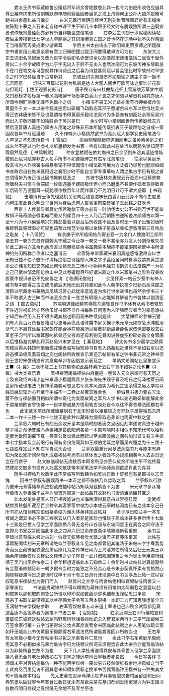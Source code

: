 <!-- { "loadSidebar": true } -->
　　娄水王尚书家藏颜鲁公赠裴将军诗余曾临数卷此其一也今为伯应所收伯应自其尊公幕府携来所谓剑舞跃游电随风萦且回者目见之海上舟师何止公孙大娘浑脱舞可助书兴余恶札益自愧矣 
　　右米元章行楷阴符经世无别刻惟晋陵唐君俞有宋榻余友陈懿卜摹之入石米老自称书课平生不知几十本顾于经文时有脱误独所谓三盗既宜者改作既冥最佳此亦必有所自非能凿空信笔也 
　　右李后主词刻于淳熙秘阁续帖者后主传揆镫法七字世人罕能得之其词凄惋真亡国之音也然在词场中犹不失作南面王当得衙官周美成秦少游辈耳 
　　李后主书太白诗出于欧阳率更蔡京师之所题徽宗书畵皆用此笔意余家有雪江归棹图楚公跋正同要得散卓方可为也 
　　东坡大江东去词旧名念奴娇又改为百字令后即名赤壁词余以胡浩然宋谦甫櫽括二赋皆于赋外旁出二十余字故限字为此于字无出入于腔不无出入也然次阕可为东坡传神东坡取忌不在口在笔文与可尝规其作诗诗岳之后喜为诗益甚前赋以曹孟德比时宰故曰时宰欲杀之时宰巳矣赋自千古常新耳 
　　东坡此词次阕自伤不如周瑜之遇主子美一饭不忘君同意 
　　灯咏三百篇以花影为乱最是达人大观人间世可歌可咏之事谁非花影何但观灯 【 跋王观察花影诗】 
　　唐子畏诗有曰杜曲梨花杯上雪灞陵芳草梦中烟又曰秋榜才名标第一春风脂粉醉千场皆学白香山子畏之才何须以解首矜诩其亦唐人所谓今朝旷荡春无涯不免器小之诮 
　　小楷书不易工米元章亦但有行押尝被命仿黄庭作千文一本以进今观其迹但以研媚飞动取态耳邢子愿谓余曰右军以后惟赵吴兴得正衣钵唐宋皆不及也葢谓楷书得黄庭乐毅论法吴兴为多要亦有刻画处余稍反吴兴而出入子敬同能不如独胜余于吴兴是巳 
　　余少时写小楷刻画世所传黄庭经东方赞后见晋唐人真迹乃知古人用笔之玅殊非石本所能传既折衷王子敬顾恺之自成一家因观昔年书月赋漫题 
　　久不作蝇头小楷偶然欲书为竟此赋大都学女史箴笔法今人罕见之不知吾所自也 【 雪赋】 
　　高丽侧理隐起界道因而用之虽黄素黄庭之织成朱丝不是过也孙虔礼以纸墨相发为书家一合有以哉此书在处当以鹪鹩名馆知足不辱居然鳯德 【 书鹪鹩赋】 
　　仲宣登楼赋在依刘荆州之日余至荆州访其遗迹惟城楼刻此赋耳赋亦非古人名手所书不如曹娥碑之有右军北海笔也 
　　往余以黄庭乐毅真书为人作牓署书每悬看辄不得佳因悟小楷法欲可展为方丈者乃尽势也题牓如细书亦跌宕自在惟米襄阳近之襄阳少时不能自立家专事摹帖人谓之集古字巳有规之者曰须得势乃传正谓此因书舞鹤赋及之 
　　东坡书唐林夫惠砚云行至泗州见蔡景繁附唐林夫书信与余端砚一枚张遇墨半螺砚极佳但小而凸磨墨不甚便作砚者意待数百年后砚平乃便墨耳一砚犹须作数百年计而作事乃不为明日计可不谓大惑耶 【 书砚铭】 
　　击壤诗有云争先径路机关恶向后语言滋味长白香山云此身不向今生度更向何生度此身永明云举世岂为身后虑何人暂省事前空皆崔子玉此铭之鼓吹也 
　　西京十人侯其显者具史传若勒歙王吸亦必有一时功伐太史公不书则万世不能举故知汗马奇勋必假柔翰而重又列侯百四十三人乃吕后朝陈曲逆所差次颜师古以第一至十八为十八侯蹙项兴刘韩彭最着以是吕后所收遂不齿及当时无一男子讼冤如唐时椎碎韩昌黎碑事亦可叹也语至此惟范少伯堪以金铸子房虽从赤松游蚤落第三有哙后之耻矣 【 十八侯赞】 
　　有余庚子岁所临阁帖凡得五卷一为余门人魏澹明工部所请去其一卷为东昌许周翰太守藏之今止存一卷又一卷不甚全亦为友人分割渐散失尽矣此二谢书亦其余也俞彦直以高丽纸征余书属趣装多酬应不能辄暇因拾箧中书所谓神怡务闲所称合作者以之塞请云 
　　盐官陈奉常家藏米襄阳真迹感慨激昂自以世无知巳独不忆子瞻所许清标绝俗之诗佳玅入神之字乎葢绍圣间时移事变禁苏黄之迹米公亦讳言知巳交态如此何论蔡天启二杨小小物色也独其书韵逸巾法度森严一为仿之己巳武林邹孟阳访余山中见此卷辄瞠目呌好谓米颠之作以米家笔书之雅称双美收置箧中视识者恐不免痂僻之诮 【 临萧闲堂阽】 
　　余见怀素一帖云少室中有神人藏书蔡中郎得之古之成书欲后天地而出其持重如此今人朝学执笔夕巳勒石余深鄙之清臣以所藏余书摹勒具见结习苦心此犹率意笔遂为余行世余甚惧也虽然余学书三十年不敢谓入古三昧而书法至余亦复一变世有明眼人必能知其解者为书各体以副清臣之请 【 酣古斋帖】 
　　苏端明遇佳纸精笔横陈几案辄自作书不休有从索书者辄怒不许近时祝布哲亦然余虽好书都不自作书每胜日闲窻为人所强而应者当时率意涂抹宁知后来尽用入石不得少藏其拙也耶因观书种续刻题此 
　　大慧禅师论参禅云譬如有人具百万赀吾皆籍没尽更与索债此语殊类书家关捩子米元章元如撑急水滩船用尽气力不离其处葢书家玅在能合神在能离所以离者非欧虞褚薛名家伎俩直要脱去右军老子习气所以难耳那叱拆骨还父拆肉还母若别无骨肉说甚虗空粉碎始露全身晋唐以后惟杨凝式解此窍耳赵吴兴未梦见在 【 蒹葭帖】 
　　钟太传书余少而学之颇得形模后得从韩馆师借唐榻戎辂表临写始知钟书自有入路葢犹近隶体不至如右军以还姿态横溢极鳯翥鸾翔之变也阁帖所收惟宣示表还示帖皆右军之钟书非元常之钟书但观王世将宋儋诸迹有其意矣辛卯冬因临宣示表及之 
　　单炳文论阁帖止皇象宣示王■〈礻冀〉二表不及二上书其精鉴如此葢怀素所云右军真不如钟之论也■〈礻冀〉书大类宣示表 
　　唐相褚河南临褉帖白麻墨迹一卷曾入元文宗御府有天历之宝及宣政绍兴诸小玺宋景濂小楷题跋吾乡张东海先生观于曹泾杨氏之衍泽楼葢云间世家所藏也笔法飞舞神采奕奕可想见右军真本风流实为希代之宝余得之吴太学每以胜日展玩辄为心开至于手临不一二卷止矣苦其难合也 
　　桺诚悬书极力变右军法葢不欲与褉帖面目相似所谓神奇化为臭腐故离之耳凡人学书以姿态取妍鲜能解此余于虞褚颜欧皆曾彷佛十一自学桺诚悬方悟用笔古淡处自今以往不得舍桺法而趣右军也 
　　此定武本项氏所藏唐摹刻石于北宋时者以褚摹较之有异赵子昂得独孤东屏二本一作十三跋一作十七跋正是此种以藏锋为纲骨取态弗论也丙寅中秋之望 
　　兰亭叙六朝时巳有刻石余收开皇本是隋时刻者唐文皇因见刻本遂访真迹于越州辩才得之命汤普澈冯承素褚遂良欧阳询各摹一本原与隋时本相似不知宋代何以独称定武为欧阳询摹下真一等羣公聚讼缘此而起以至点画波撇之间各加辩证又有五字损本七字损本及会前缀行有阙有全纷纷同异如王顺伯尤延之辈而吴兴踵之为十三跋十七跋独尊定武不知右军肯点头否也 
　　兰亭叙最重行间章法余临书乃与原本有异知为聚讼家所诃然陶九成载褉帖考尚有以草体当之者政不必规规相袭今人去古日远岂在行款乎 
　　赵文敏临褉帖无虑数百本即余所见亦至伙矣余所临生平不能终篇然使如文敏多书或有入处葢文敏犹带本家笔法学不纯师余则欲绝肖此为异耳 
　　随手书褉帖乃脱数字此不常临写所致藉令如吴兴日数十舒卷岂有是耶书以志吾愧 
　　因书兰亭叙有脱误再书一本正之都不临帖乃以势取之耳 
　　兰亭叙以行款为重米元章得褚摹真迹割截成袖珍帖乃知续凫截鹤皆不为害 
　　米元章书多从褚登善悟入登善深于兰亭为唐贤秀颖第一此帖葢其衣钵也书授清臣清臣其宝之 
　　此本发笔处是唐人日日相授笔诀也米海岳深得其意舟过崇德县观 
　　定武褉帖惟贾秋壑所藏至百余种令其客寥莹中缩为小本或云唐时褚河南巳有之此本余己丑所书亦从馆师韩宗伯借褚摹缩为蝇头体苐非定武帖耳 
　　章子厚日临兰亭一本东坡闻之谓其书必不得工禅家云从门入者非是家珍也惟赵子昂临本甚多世所传十七跋十三跋是巳世人但学兰亭面欲换凡骨无金丹山谷语与东坡同意正在离合之间守法不变即为书家奴耳因临此本及之四月六日过俞彦直斋中晴窻啜新茗重题 
　　余书兰亭皆以意背临未尝对古刻一似抚无弦琴者觉尤延之诸君子葛藤多事耳 
　　此帖在淳熙秘阁续刻米元章所谓绝似兰亭叙昔年见之南都曾记其笔法于米帖曰字字骞翥势奇而反正藏锋里铁遒劲萧远庶几为之传神巳闻为上海潘方伯所得又后归王元美王以贻余座师新安许文穆公文穆传之少子冑君一武弁借观因转售之今为吴太学用卿所藏顷于吴门出示余快余二十余年积想遂临此本云抑余二十余年时书此帖兹对真迹豁然有会葢渐修顿证非一朝夕假令当时力能致之不经苦心悬令未必契真怀素有言豁然心胸顿释疑滞今日之谓也时戊申十月十有三日舟行洙泾道中日书兰亭及此帖一过以官奴笔意书褉帖尤为得门而入 
　　赵吴兴之兰亭与丙舍帖绝相似官奴帖与丙舍又一家眷属也 
　　书法虽贵藏锋然不得以模糊为藏锋须有用笔如太阿剸截之意葢以劲利取势以虗和取韵颜鲁公所谓以印印泥如锥画沙是也细参玉润帖思过半矣 
　　宋高宗于书取法最深观其以兰亭赐太子令写五百本更换一本即工力可知思陵运笔全自玉润帖中来学褉帖参取 
　　右军官奴帖事五斗米道上章语也己卯秋余试留都见真迹葢唐冷金笺摹者为阁笔不书者三年 【 官奴帖】 
　　右余近购王右军行穰帖宣和谱载忆东坡题送梨帖云家鸡野鹜同登俎春蚓秋蛇总入奁君家两行十三字气压邺侯三万签余家行穰十五字当更得坡公妆点耳彦直索余书因临此帖赠之古人用笔似疏实密如环无端余此书仿黄庭乐毅颇得右军遗法然所谓鳯翥鸾回非所敢当也 
　　王右军有太师箴小楷今无传帖余书以拟之示束晳补亡意也 
　　余此书学右军黄庭乐毅而用其意不必相似米元章为集古字巳为钱穆父所诃云须得势自此大进余亦能背临法帖以为非势所自生故不为也 
　　天下几人学杜甫谁得其皮与其骨世人但学兰亭面欲换凡骨无金丹老杜诗政如右军书学之转远李邕云学我者死良然 
　　今日写各体书烦熇未平对客拈笔每仿一种不能百字仅尝一脔似穷五技然使纸有余地凉风嘘之当不止此商丞百里见访不孤其意未知得如贾耘老换羊书否偶背临钟王楷书各一种失其文句不能与原本相合 
　　先太史墓在震泽玙洋山每岁拜墓辄憩灵岩村居留连旬日间弄笔墨以破寂寥今年寒食过数日犹未有茶欲采茶先墓归荐祠堂雨窻漫兴为钟王揩书各数行明日修褉之晨恨纸无余地不及写兰亭也 
